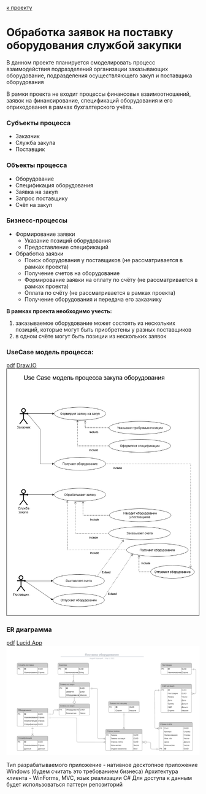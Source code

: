 ﻿[к проекту](../..)
# Обработка заявок на поставку оборудования службой закупки

В данном проекте планируется смоделировать процесс взаимодействия подразделений
организации заказывающих оборудование, подразделения осуществляющего закуп и
поставщика оборудования

В рамки проекта не входит процессы финансовых взаимоотношений, заявок на финансирование,
спецификаций оборудования и его оприходования в рамках бухгалтерского учёта. 

### Субъекты процесса
- Заказчик
- Служба закупа
- Поставщик

### Объекты процесса
- Оборудование
- Спецификация оборудования
- Заявка на закуп
- Запрос поставщику
- Счёт на закуп
  
### Бизнесс-процессы
- Формирование заявки
  - Указание позиций оборудования
  - Предоставление спецификаций
- Обработка заявки  
  - Поиск оборудования у поставщиков (не рассматривается в рамках проекта)
  - Получение счетов на оборудование
  - Формирование заявки на оплату по счёту (не рассматривается в рамках проекта)
  - Оплата по счёту (не рассматривается в рамках проекта)
  - Получение оборудования и передача его заказчику
 
**В рамках проекта необходимо учесть:**
1. заказываемое оборудование может состоять из нескольких позиций, которые могут 
быть приобретены у разных поставщиков
2. в одном счёте могут быть позиции из нескольких заявок  

### UseCase модель процесса:
[pdf](UseCase/Use%20Case%20модель%20процесса%20закупа%20оборудования.pdf) [Draw.IO](https://drive.google.com/file/d/10fble6OpYkfgwgVsxxwJbjH2hwy24lnA/view?usp=sharing)
![](UseCase/UseCase%20Model%20for%20gbItArch03.png)

### ER диаграмма
[pdf](ERDiagram/ER%20диаграмма%20процесса%20закупа%20оборудования.pdf) [Lucid.App](https://lucid.app/documents/view/4fee967d-d0a8-4543-849e-cbb16a168976)
![](ERDiagram/ERD.png)


Тип разрабатываемого приложение - нативное десктопное приложение Windows (будем считать это требованием бизнеса)
Архитектура клиента - WinForms,  MVC, язык реализации C#
Для доступа к данным будет использоваться паттерн репозиторий


